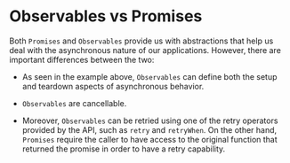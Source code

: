 # Observables vs Promises

Both `Promises` and `Observables` provide us with abstractions that help us deal with the asynchronous nature of our applications. However, there are important differences between the two:

- As seen in the example above, `Observables` can define both the setup and teardown aspects of asynchronous behavior.

- `Observables` are cancellable.

- Moreover, `Observables` can be retried using one of the retry operators provided by the API, such as `retry` and `retryWhen`. On the other hand, `Promises` require the caller to have access to the original function that returned the promise in order to have a retry capability.
